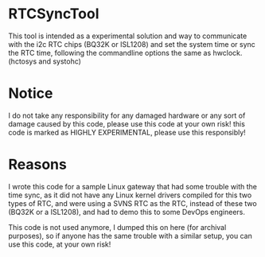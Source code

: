# RTCSyncTool

This tool is intended as a experimental solution and way to communicate with the i2c RTC chips (BQ32K or ISL1208) and set the system time or sync the RTC time, following the commandline options the same as hwclock.
(hctosys and systohc)

# Notice
I do not take any responsibility for any damaged hardware or any sort of damage caused by this code, please use this code at your own risk!
this code is marked as HIGHLY EXPERIMENTAL, please use this responsibly!

# Reasons
I wrote this code for a sample Linux gateway that had some trouble with the time sync, as it did not have any Linux kernel drivers compiled for this two types of RTC, 
and were using a SVNS RTC as the RTC, instead of these two (BQ32K or a ISL1208), and had to demo this to some DevOps engineers.

This code is not used anymore, I dumped this on here (for archival purposes), so if anyone has the same trouble with a similar setup, you can use this code, at your own risk!
